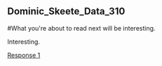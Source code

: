 ## Dominic_Skeete_Data_310

#What you're about to read next will be interesting.

Interesting. 

[Response 1](https://daskeete.github.io/Response_1/)
